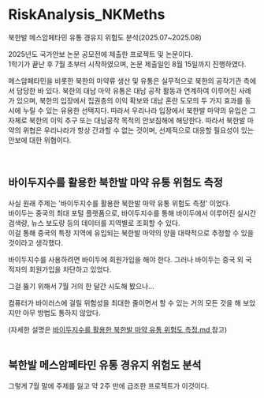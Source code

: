 # RiskAnalysis_NKMeths
북한발 메스암페타민 유통 경유지 위험도 분석(2025.07~2025.08)  

2025년도 국가안보 논문 공모전에 제출한 프로젝트 및 논문이다.  
1학기가 끝난 후 7월 초부터 시작하였으며, 논문 제출일인 8월 15일까지 진행하였다.  

메스암페타민을 비롯한 북한의 마약류 생산 및 유통은 실무적으로 북한의 공작기관 측에서 담당한 바 있다. 북한의 대남 마약 유통은 대남 공작 활동과 연계하여 이루어진 사례가 있으며, 북한의 입장에서 집권층의 이익 확보와 대남 혼란 도모의 두 가지 효과를 동시에 누릴 수 있는 유용한 선택지다. 따라서 우리나라 입장에서 북한발 마약의 유입은 그 자체로 북한의 이익 추구 또는 대남공작 목적의 안보침해에 해당한다. 따라서 북한발 마약의 위협은 우리나라가 항상 간과할 수 없는 것이며, 선제적으로 대응할 필요성이 있는 안보에 대한 위협이다.

<br>

## 바이두지수를 활용한 북한발 마약 유통 위험도 측정
사실 원래 주제는 '바이두지수를 활용한 북한발 마약 유통 위험도 측정' 이었다.  
바이두는 중국의 최대 포털 플랫폼으로, 바이두지수를 통해 바이두에서 이루어진 실시간 검색량, 뉴스 보도량 등의 데이터를 지역별로 조회할 수 있다.  
이걸 통해 중국의 특정 지역에 유입되는 북한발 마약의 양을 대략적으로 추정할 수 있을 것이라고 생각했다.  

바이두지수를 사용하려면 바이두에 회원가입을 해야 한다. 그러나 바이두는 중국 외 국적자의 회원가입을 차단하고 있었다.  

그걸 뚫기 위해서 7월 거의 한 달간 시도해 봤으나...  

컴퓨터가 바이러스에 걸릴 위험성을 최대한 줄이면서 할 수 있는 거의 모든 것을 해 보았지만 아무 방법도 통하지 않았다.

(자세한 설명은 [바이두지수를 활용한 북한발 마약 유통 위험도 측정.md
](https://github.com/SeizeMyDay/RiskAnalysis_NKMeths/blob/main/%EB%B0%94%EC%9D%B4%EB%91%90%EC%A7%80%EC%88%98%EB%A5%BC%20%ED%99%9C%EC%9A%A9%ED%95%9C%20%EB%B6%81%ED%95%9C%EB%B0%9C%20%EB%A7%88%EC%95%BD%20%EC%9C%A0%ED%86%B5%20%EC%9C%84%ED%97%98%EB%8F%84%20%EC%B8%A1%EC%A0%95.md) 참고)  
<br>

## 북한발 메스암페타민 유통 경유지 위험도 분석
그렇게 7월 말에 주제를 잃고 약 2주 만에 급조한 프로젝트가 이것이다.  

